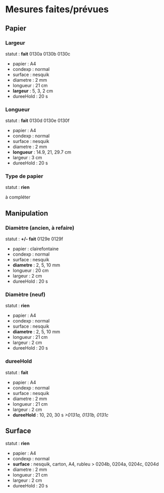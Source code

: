 # Mesures faites/prévues

## Papier

### Largeur

statut : **fait** 0130a 0130b 0130c

* papier : A4
* condexp : normal
* surface : nesquik
* diametre : 2 mm
* longueur : 21 cm
* **largeur** : 5, 3, 2 cm
* dureeHold : 20 s

### Longueur

statut : **fait** 0130d 0130e 0130f

* papier : A4
* condexp : normal
* surface : nesquik
* diametre : 2 mm
* **longueur** : 14.9, 21, 29.7 cm
* largeur : 3 cm
* dureeHold : 20 s

### Type de papier

statut : **rien**

à compléter

## Manipulation

### Diamètre (ancien, à refaire)

statut : **+/- fait** 0129e 0129f

* papier : clairefontaine
* condexp : normal
* surface : nesquik
* **diametre** : 2, 5, 10 mm
* longueur : 20 cm
* largeur : 2 cm
* dureeHold : 20 s

### Diamètre (neuf)

statut : **rien**

* papier : A4
* condexp : normal
* surface : nesquik
* **diametre** : 2, 5, 10 mm
* longueur : 21 cm
* largeur : 2 cm
* dureeHold : 20 s

### dureeHold

statut : **fait**

* papier : A4
* condexp : normal
* surface : nesquik
* diametre : 2 mm
* longueur : 21 cm
* largeur : 2 cm
* **dureeHold** : 10, 20, 30 s *>0131a, 0131b, 0131c*

## Surface

statut : **rien**

* papier : A4
* condexp : normal
* **surface** : nesquik, carton, A4, rubleu > 0204b, 0204a, 0204c, 0204d
* diametre : 2 mm
* longueur : 21 cm
* largeur : 2 cm
* dureeHold : 20 s